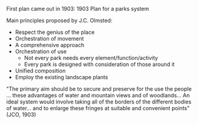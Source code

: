 First plan came out in 1903: 1903 Plan for a parks system

Main principles proposed by J.C. Olmsted:
- Respect the genius of the place
- Orchestration of movement
- A comprehensive approach
- Orchestration of use
	- Not every park needs every element/function/activity
	- Every park is designed with consideration of those around it
- Unified composition
- Employ the existing landscape plants


"The primary aim should be to secure and preserve for the use the people ... these advantages of water and mountain views and of woodlands... An ideal system would involve taking all of the borders of the different bodies of water... and to enlarge these fringes at suitable and convenient points" (JCO, 1903)